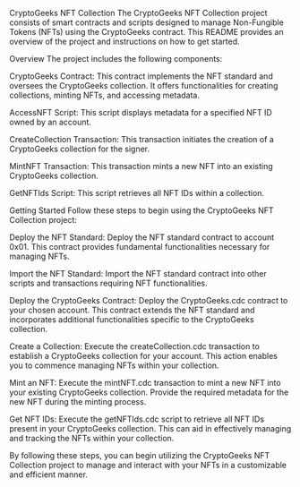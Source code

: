 CryptoGeeks NFT Collection
The CryptoGeeks NFT Collection project consists of smart contracts and scripts designed to manage Non-Fungible Tokens (NFTs) using the CryptoGeeks contract. This README provides an overview of the project and instructions on how to get started.

Overview
The project includes the following components:

CryptoGeeks Contract: This contract implements the NFT standard and oversees the CryptoGeeks collection. It offers functionalities for creating collections, minting NFTs, and accessing metadata.

AccessNFT Script: This script displays metadata for a specified NFT ID owned by an account.

CreateCollection Transaction: This transaction initiates the creation of a CryptoGeeks collection for the signer.

MintNFT Transaction: This transaction mints a new NFT into an existing CryptoGeeks collection.

GetNFTIds Script: This script retrieves all NFT IDs within a collection.

Getting Started
Follow these steps to begin using the CryptoGeeks NFT Collection project:

Deploy the NFT Standard:
Deploy the NFT standard contract to account 0x01. This contract provides fundamental functionalities necessary for managing NFTs.

Import the NFT Standard:
Import the NFT standard contract into other scripts and transactions requiring NFT functionalities.

Deploy the CryptoGeeks Contract:
Deploy the CryptoGeeks.cdc contract to your chosen account. This contract extends the NFT standard and incorporates additional functionalities specific to the CryptoGeeks collection.

Create a Collection:
Execute the createCollection.cdc transaction to establish a CryptoGeeks collection for your account. This action enables you to commence managing NFTs within your collection.

Mint an NFT:
Execute the mintNFT.cdc transaction to mint a new NFT into your existing CryptoGeeks collection. Provide the required metadata for the new NFT during the minting process.

Get NFT IDs:
Execute the getNFTIds.cdc script to retrieve all NFT IDs present in your CryptoGeeks collection. This can aid in effectively managing and tracking the NFTs within your collection.

By following these steps, you can begin utilizing the CryptoGeeks NFT Collection project to manage and interact with your NFTs in a customizable and efficient manner.
